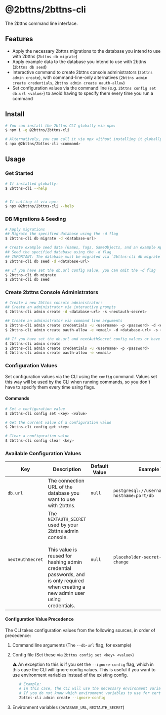 # @2bttns/2bttns-cli

The 2bttns command line interface.

## Features

- Apply the necessary 2bttns migrations to the database you intend to use with 2bttns (`2bttns db migrate`)
- Apply example data to the database you intend to use with 2bttns (`2bttns db seed`)
- Interactive command to create 2bttns console administrators (`2bttns admin create`), with command-line-only alternatives (`2bttns admin create credentials`, `2bttns admin create oauth-allow`)
- Set configuration values via the command line (e.g. `2bttns config set db.url <value>`) to avoid having to specify them every time you run a command

## Install

```bash
# You can install the 2bttns CLI globally via npm:
$ npm i -g @2bttns/2bttns-cli

# Alternatively, you can call it via npx without installing it globally.
$ npx @2bttns/2bttns-cli <command>
```

## Usage

### Get Started

```bash
# If installed globally:
$ 2bttns-cli --help


# If calling it via npx:
$ npx @2bttns/2bttns-cli --help
```

### DB Migrations & Seeding

```bash
# Apply migrations
## Migrate the specified database using the -d flag
$ 2bttns-cli db migrate -d <database-url>

# Create example seed data (Games, Tags, GameObjects, and an example App Secret) in your database
## Seed the specified database using the -d flag
## IMPORTANT: The database must be migrated via `2bttns-cli db migrate` before seeding, or else the seed will fail.
$ 2bttns-cli db seed -d <database-url>

## If you have set the db.url config value, you can omit the -d flag
$ 2bttns-cli db migrate
$ 2bttns-cli db seed
```

### Create 2bttns Console Administrators

```bash
# Create a new 2bttns console administrator:
## Create an administrator via interactive prompts
$ 2bttns-cli admin create -d <database-url> -s <nextauth-secret>

## Create an administrator via command line arguments
$ 2bttns-cli admin create credentials -u <username> -p <password> -d <database-url> -s <nextauth-secret>
$ 2bttns-cli admin create oauth-allow -e <email> -d <database-url> -s <nextauth-secret>

## If you have set the db.url and nextAuthSecret config values or have the proper environment variables set, you can omit the -d and -s flags
$ 2bttns-cli admin create
$ 2bttns-cli admin create credentials -u <username> -p <password>
$ 2bttns-cli admin create oauth-allow -e <email>
```

### Configuration Values

Set configuration values via the CLI using the `config` command. Values set this way will be used by the CLI when running commands, so you don't have to specify them every time using flags.

#### Commands

```bash
# Set a configuration value
$ 2bttns-cli config set <key> <value>

# Get the current value of a configuration value
$ 2bttns-cli config get <key>

# Clear a configuration value
$ 2bttns-cli config clear <key>
```

### Available Configuration Values

| Key              | Description                                                                                                                                                                                             | Default Value | Example Value                                        | Flag(s)          | Environment Variable |
| ---------------- | ------------------------------------------------------------------------------------------------------------------------------------------------------------------------------------------------------- | ------------- | ---------------------------------------------------- | ---------------- | -------------------- |
| `db.url`         | The connection URL of the database you want to use with 2bttns.                                                                                                                                         | `null`        | `postgresql://username:password@db-hostname:port/db` | `-d`, `--db-url` | `DATABASE_URL`       |
| `nextAuthSecret` | The `NEXTAUTH_SECRET` used by your 2bttns admin console. <br/><br/> This value is reused for hashing admin credential passwords, and is only required when creating a new admin user using credentials. | `null`        | `placeholder-secret-remember-to-change`              | `-s`, `--secret` | `NEXTAUTH_SECRET`    |

#### Configuration Value Precedence

The CLI takes configuration values from the following sources, in order of precedence:

1. Command line arguments (The `--db-url` flag, for example)
2. Config file (Set these via `2bttns config set <key> <value>`)

   ⚠️ An exception to this is if you set the `--ignore-config` flag, which in this case the CLI will ignore config values. This is useful if you want to use environment variables instead of the existing config.

   ```bash
      # Example:
      # In this case, the CLI will use the necessary environment variables (DATABASE_URL, NEXTAUTH_SECRET) instead of the config file (if they exist)
      # If you do not know which environment variables to use for certain commands, the command will warn you if you are missing any.
      2bttns-cli admin create --ignore-config
   ```

3. Environment variables (`DATABASE_URL`, `NEXTAUTH_SECRET`)
